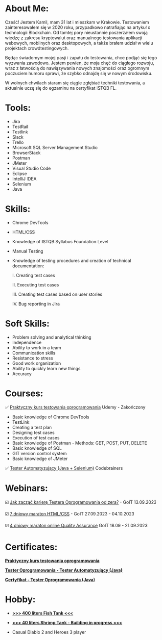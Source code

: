 # <a name="about me">About Me:</a>

Cześć!
Jestem Kamil, mam 31 lat i mieszkam w Krakowie. Testowaniem zainteresowałem się w 2020 roku, przypadkowo natrafiając na artykuł o technologii Blockchain. Od tamtej pory nieustannie poszerzałem swoją wiedzę z zakresu kryptowalut oraz manualnego testowania aplikacji webowych, mobilnych oraz desktopowych, a także brałem udział w wielu projektach crowdtestingowych.

Będąc świadomym mojej pasji i zapału do testowania, chce podjąć się tego wyzwania zawodowo. Jestem pewien, że moja chęć do ciągłego rozwoju, wraz z łatwością do nawiązywania nowych znajomości oraz ogromnym poczuciem humoru sprawi, że szybko odnajdę się w nowym środowisku. 

W wolnych chwilach staram się ciągle zgłębiać techniki testowania, a aktualnie uczę się do egzaminu na certyfikat ISTQB FL.

# <a name="tools">Tools:</a>

- Jira
- TestRail
- Testlink
- Slack
- Trello
- Microsoft SQL Server Management Studio
- BrowserStack
- Postman
- JMeter
- Visual Studio Code
- Eclipse
- IntelliJ IDEA
- Selenium
- Java

# <a name="skills">Skills:</a>

- Chrome DevTools
- HTML/CSS
- Knowledge of ISTQB Syllabus Foundation Level
- Manual Testing
- Knowledge of testing procedures and creation of technical documentation:

  I. Creating test cases

  II. Executing test cases

  III. Creating test cases based on user stories

  IV. Bug reporting in Jira

# <a name="soft skills">Soft Skills:</a>

- Problem solving and analytical thinking
- Independence
- Ability to work in a team
- Communication skills
- Resistance to stress
- Good work organization
- Ability to quickly learn new things
- Accuracy

# <a name="courses">Courses:</a>

✅ <a href="https://www.udemy.com/course/praktyczny-kurs-testowania-oprogramowania/" target="_blank">Praktyczny kurs testowania oprogramowania</a> Udemy - Zakończony

- Basic knowledge of Chrome DevTools
- TestLink
- Creating a test plan
- Designing test cases
- Execution of test cases
- Basic knowledge of Postman - Methods: GET, POST, PUT, DELETE
- Basic knowledge of SQL
- GIT version control system
- Basic knowledge of JMeter

✅ <a href="https://codebrainers.pl/tester_automat.pdf" target="_blank">Tester Automatyzujący (Java + Selenium)</a> Codebrainers

# <a name="webinars">Webinars:</a>

☑️ <a href="https://qa.w.goit.global/pl/" target="_blank">Jak zacząć karierę Testera Oprogramowania od zera?</a> - GoIT 13.09.2023

☑️ <a href="https://m.goit.global/pl/" target="_blank">7 dniowy maraton HTML/CSS</a> - GoIT 27.09.2023 - 04.10.2023

☑️ <a href="https://qa.m.goit.global/pl/" target="_blank">4 dniowy maraton online Quality Assurance</a> GoIT 18.09 - 21.09.2023

# <a name="certificates">Certificates:</a> 

<a href="https://drive.google.com/file/d/1ck3UfV8uQCkL4fjmFEAvbtxYLUp7fz9m/view?usp=drive_link" target="_blank"><b>Praktyczny kurs testowania oprogramowania</b></a>

<a href="https://drive.google.com/file/d/1MkAbkU0Qx31VtkSht9uXB3T49GL82qEm/view?usp=sharing" target="_blank"><b>Tester Oprogramowania - Tester Automatyzujący (Java)</b></a>

<a href="https://drive.google.com/file/d/1OgWvw1IwuneP8C9UMHIcPwU_dOmUYrii/view?usp=sharing" target="_blank"><b>Certyfikat - Tester Oprogramowania (Java)</b></a>

# <a name="hobby">Hobby:</a> 

- <a href="https://drive.google.com/file/d/1jANeRHCqSwJh4cK7Zgh8kx7nzp88Tbkz/view?usp=drive_link" target="_blank"><b>>>> 400 liters Fish Tank <<<</b></a>

- <a href="" target="_blank"><b>>>> 40 liters Shrimp Tank - Building in progress <<<</b></a>

- Casual Diablo 2 and Heroes 3 player

